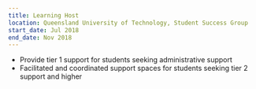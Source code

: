 ```yaml
---
title: Learning Host
location: Queensland University of Technology, Student Success Group
start_date: Jul 2018
end_date: Nov 2018
---
```


 * Provide tier 1 support for students seeking administrative support
 * Facilitated and coordinated support spaces for students seeking tier 2 support and higher
